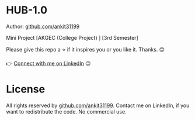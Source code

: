 # HUB-1.0

Author: [github.com/ankit31199](https://github.com/ankit31199)

Mini Project [AKGEC (College Project) ] [3rd Semester]

Please give this repo a :star: if it inspires you or you like it. Thanks. :blush:


👉 [ Connect with me on LinkedIn](https://www.linkedin.com/in/connect-ankit-tiwari/) 😉




# License

All rights reserved by [github.com/ankit31199](https://github.com/ankit31199). Contact me on LinkedIn, if you want to redistribute the code. No commercial use.
